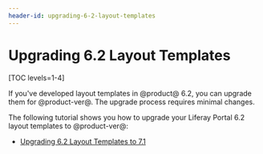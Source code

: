 ```yaml
---
header-id: upgrading-6-2-layout-templates
---
```


# Upgrading 6.2 Layout Templates

[TOC levels=1-4]

If you've developed layout templates in @product@ 6.2, you can upgrade them for
@product-ver@. The upgrade process requires minimal changes. 

The following tutorial shows you how to upgrade your Liferay Portal 6.2 layout 
templates to @product-ver@:

- [Upgrading 6.2 Layout Templates to 7.1](/docs/7-1/tutorials/-/knowledge_base/t/upgrading-6-2-layout-templates-to-7-1)
